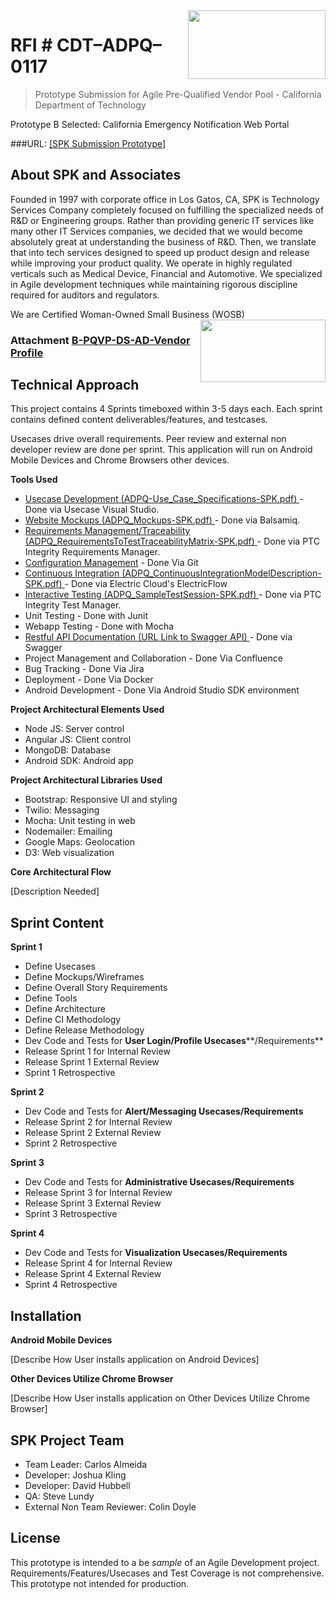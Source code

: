 <img src="http://i.imgur.com/EanML13.gif" height="110" width="220" align="right" />

# RFI # CDT–ADPQ–0117 

> Prototype Submission for Agile Pre-Qualified Vendor Pool - California Department of Technology 

Prototype B Selected: California Emergency Notification Web Portal 

###URL:  [[SPK Submission Prototype]](https://github.com/calmeida81/CarlosADPQ) 


## About SPK and Associates
 Founded in 1997 with corporate office in Los Gatos, CA, SPK is Technology Services Company completely focused on fulfilling the specialized needs of R&D or Engineering groups.  Rather than providing generic IT services like many other IT Services companies, we decided that we would become absolutely great at understanding the business of R&D.  Then, we translate that into tech services designed to speed up product design and release while improving your product quality.    We operate in highly regulated verticals such as Medical Device, Financial and Automotive.  We specialized in Agile development techniques while maintaining rigorous discipline required for auditors and regulators.

 We are Certified Woman-Owned Small Business (WOSB)
<img src="http://i.imgur.com/W9rZqZX.jpg" height="100" width="200" align="right" />

### Attachment [B-PQVP-DS-AD-Vendor Profile](https://github.com/calmeida81/CarlosADPQ/blob/master/Attachment-B_PQVP-DS-AD-Vendor_Profile-SPK.pdf )

 
## Technical Approach

 
This project contains 4 Sprints timeboxed within 3-5 days each.  Each sprint contains defined content deliverables/features, and testcases.  

Usecases drive overall requirements. Peer review and external non developer review are done per sprint.  This application will run on Android Mobile Devices and Chrome Browsers other devices.

**Tools Used** 

- [Usecase Development (ADPQ-Use_Case_Specifications-SPK.pdf) ](https://github.com/calmeida81/CarlosADPQ/blob/master/ADPQ-Use_Case_Specifications-SPK.pdf) - Done via  Usecase Visual Studio.  
- [Website Mockups  (ADPQ_Mockups-SPK.pdf) ](https://github.com/calmeida81/CarlosADPQ/blob/master/ADPQ_Mockups-SPK.pdf) - Done via  Balsamiq.  
- [Requirements Management/Traceability (ADPQ_RequirementsToTestTraceabilityMatrix-SPK.pdf) ](https://github.com/calmeida81/CarlosADPQ/blob/master/ADPQ_RequirementsToTestTraceabilityMatrix-SPK.pdf) - Done via PTC Integrity Requirements Manager.   
- [Configuration Management](https://github.com/calmeida81/CarlosADPQ) - Done Via Git
- [Continuous Integration (ADPQ_ContinuousIntegrationModelDescription-SPK.pdf) ](https://github.com/calmeida81/CarlosADPQ/blob/master/ADPQ-ContinuousIntegrationModelDescription-SPK.pdf) - Done via Electric Cloud's ElectricFlow
- [Interactive Testing (ADPQ_SampleTestSession-SPK.pdf) ](https://github.com/calmeida81/CarlosADPQ/blob/master/ADPQ_SampleTestSession-SPK.pdf) - Done via PTC Integrity Test Manager.
- Unit Testing - Done with Junit
- Webapp Testing - Done with Mocha
- [Restful API Documentation (URL Link to Swagger API) ](https://github.com/calmeida81/CarlosADPQ/blob/master/api-docs.json) - Done via Swagger
- Project Management and Collaboration - Done Via Confluence
- Bug Tracking - Done Via Jira
- Deployment - Done Via Docker
- Android Development - Done Via Android Studio SDK environment
  
**Project Architectural Elements Used**

- Node JS: Server control
- Angular JS: Client control
- MongoDB: Database
- Android SDK: Android app

**Project Architectural Libraries Used**

- Bootstrap: Responsive UI and styling
- Twilio: Messaging
- Mocha: Unit testing in web
- Nodemailer: Emailing
- Google Maps: Geolocation
- D3: Web visualization


**Core Architectural Flow**

[Description Needed]



## Sprint Content

**Sprint 1**

- Define Usecases
- Define Mockups/Wireframes
- Define Overall Story Requirements
- Define Tools
- Define Architecture
- Define CI Methodology
- Define Release Methodology
- Dev Code and Tests for **User Login/Profile Usecases****/Requirements**
- Release Sprint 1 for Internal Review
- Release Sprint 1 External Review
- Sprint 1 Retrospective

**Sprint 2**

- Dev Code and Tests for **Alert/Messaging Usecases/Requirements**
- Release Sprint 2 for Internal Review
- Release Sprint 2 External Review
- Sprint 2 Retrospective

**Sprint 3**

- Dev Code and Tests for **Administrative Usecases/Requirements**
- Release Sprint 3 for Internal Review
- Release Sprint 3 External Review
- Sprint 3 Retrospective

**Sprint 4**

- Dev Code and Tests for **Visualization Usecases/Requirements**
- Release Sprint 4 for Internal Review
- Release Sprint 4 External Review
- Sprint 4 Retrospective

## Installation

**Android Mobile Devices**

[Describe How User installs application on Android Devices]

**Other Devices Utilize Chrome Browser**

[Describe How User installs application on Other Devices Utilize Chrome Browser]

## SPK Project Team

- Team Leader:	Carlos Almeida
- Developer:	Joshua Kling
- Developer:	David Hubbell
- QA:	Steve Lundy
- External Non Team Reviewer:	Colin Doyle


## License


This prototype is intended to a be *sample* of an Agile Development project.  Requirements/Features/Usecases and Test Coverage is not comprehensive.  This prototype not intended for production.
